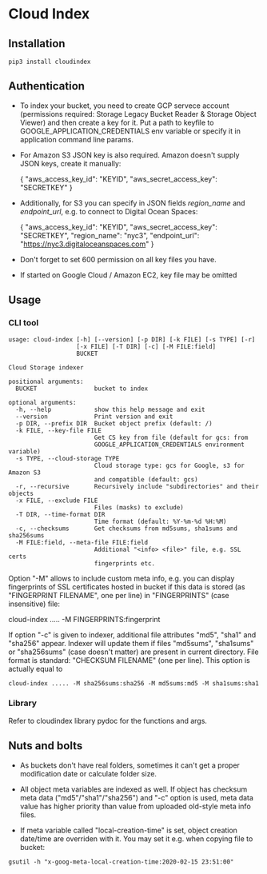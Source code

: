 # Cloud Index

## Installation

```
pip3 install cloudindex
```

## Authentication

* To index your bucket, you need to create GCP servece account
  (permissions required: Storage Legacy Bucket Reader & Storage Object
  Viewer) and then create a key for it. Put a path to keyfile to
  GOOGLE_APPLICATION_CREDENTIALS env variable or specify it in application
  command line params.

* For Amazon S3 JSON key is also required. Amazon doesn't supply JSON keys,
  create it manually:

    {
        "aws_access_key_id": "KEYID",
        "aws_secret_access_key": "SECRETKEY"
    }

* Additionally, for S3 you can specify in JSON fields *region_name* and
  *endpoint_url*, e.g. to connect to Digital Ocean Spaces:

    {
        "aws_access_key_id": "KEYID",
        "aws_secret_access_key": "SECRETKEY",
        "region_name": "nyc3",
        "endpoint_url": "https://nyc3.digitaloceanspaces.com"
    }
    
* Don't forget to set 600 permission on all key files you have.

* If started on Google Cloud / Amazon EC2, key file may be omitted

## Usage

### CLI tool

```
usage: cloud-index [-h] [--version] [-p DIR] [-k FILE] [-s TYPE] [-r]
                   [-x FILE] [-T DIR] [-c] [-M FILE:field]
                   BUCKET

Cloud Storage indexer

positional arguments:
  BUCKET                bucket to index

optional arguments:
  -h, --help            show this help message and exit
  --version             Print version and exit
  -p DIR, --prefix DIR  Bucket object prefix (default: /)
  -k FILE, --key-file FILE
                        Get CS key from file (default for gcs: from
                        GOOGLE_APPLICATION_CREDENTIALS environment variable)
  -s TYPE, --cloud-storage TYPE
                        Cloud storage type: gcs for Google, s3 for Amazon S3
                        and compatible (default: gcs)
  -r, --recursive       Recursively include "subdirectories" and their objects
  -x FILE, --exclude FILE
                        Files (masks) to exclude)
  -T DIR, --time-format DIR
                        Time format (default: %Y-%m-%d %H:%M)
  -c, --checksums       Get checksums from md5sums, sha1sums and sha256sums
  -M FILE:field, --meta-file FILE:field
                        Additional "<info> <file>" file, e.g. SSL certs
                        fingerprints etc.
```

Option "-M" allows to include custom meta info, e.g. you can display
fingerprints of SSL certificates hosted in bucket if this data is stored (as
"FINGERPRINT FILENAME", one per line) in "FINGERPRINTS" (case insensitive)
file:

   cloud-index ..... -M FINGERPRINTS:fingerprint <BUCKET>

If option "-c" is given to indexer, additional file attributes "md5", "sha1"
and "sha256" appear. Indexer will update them if files "md5sums", "sha1sums" or
"sha256sums" (case doesn't matter) are present in current directory. File
format is standard: "CHECKSUM  FILENAME" (one per line). This option is
actually equal to

    cloud-index ..... -M sha256sums:sha256 -M md5sums:md5 -M sha1sums:sha1

### Library

Refer to cloudindex library pydoc for the functions and args.

## Nuts and bolts

* As buckets don't have real folders, sometimes it can't get a proper
  modification date or calculate folder size.

* All object meta variables are indexed as well. If object has checksum meta
  data ("md5"/"sha1"/"sha256") and "-c" option is used, meta data value has
  higher priority than value from uploaded old-style meta info files.

* If meta variable called "local-creation-time" is set, object creation
  date/time are overriden with it. You may set it e.g. when copying file to
  bucket:

```
gsutil -h "x-goog-meta-local-creation-time:2020-02-15 23:51:00" 
```
